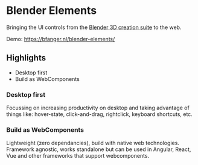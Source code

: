 # Blender Elements

Bringing the UI controls from the [Blender 3D creation suite](https://blender.org) to the web.

Demo: https://bfanger.nl/blender-elements/

## Highlights
- Desktop first
- Build as WebComponents

### Desktop first
Focussing on increasing productivity on desktop and taking advantage of things like: hover-state, click-and-drag, rightclick, keyboard shortcuts, etc.

### Build as WebComponents
Lightweight (zero dependancies), build with native web technologies.
Framework agnostic, works standalone but can be used in Angular, React, Vue and other frameworks that support webcomponents.

